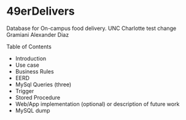 # 49erDelivers
Database for On-campus food delivery. UNC Charlotte
test change 
Gramiani Alexander Diaz

Table of Contents
* Introduction
* Use case
* Business Rules
* EERD
* MySql Queries (three)
* Trigger
* Stored Procedure
* Web/App implementation (optional) or description of future work
* MySQL dump
